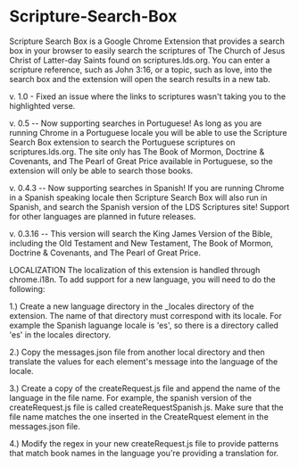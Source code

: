 Scripture-Search-Box
====================
Scripture Search Box is a Google Chrome Extension that provides a search box in your browser to easily search the scriptures of The Church of Jesus Christ of Latter-day Saints found on scriptures.lds.org. You can enter a scripture reference, such as John 3:16, or a topic, such as love, into the search box and the extension will open the search results in a new tab.

v. 1.0 - Fixed an issue where the links to scriptures wasn't taking you to the highlighted verse.

v. 0.5 -- Now supporting searches in Portuguese! As long as you are running Chrome in a Portuguese locale you will be able to use the Scripture Search Box extension to search the Portuguese scriptures on scriptures.lds.org. The site only has The Book of Mormon, Doctrine & Covenants, and The Pearl of Great Price available in Portuguese, so the extension will only be able to search those books.

v. 0.4.3 -- Now supporting searches in Spanish! If you are running Chrome in a Spanish speaking locale then Scripture Search Box will also run in Spanish, and search the Spanish version of the LDS Scriptures site! Support for other languages are planned in future releases.

v. 0.3.16 -- This version will search the King James Version of the Bible, including the Old Testament and New Testament, The Book of Mormon, Doctrine & Covenants, and The Pearl of Great Price.

LOCALIZATION The localization of this extension is handled through chrome.i18n. To add support for a new language, you will need to do the following:

1.) Create a new language directory in the _locales directory of the extension. The name of that directory must correspond with its locale. For example the Spanish laguange locale is 'es', so there is a directory called 'es' in the locales directory.

2.) Copy the messages.json file from another local directory and then translate the values for each element's message into the language of the locale.

3.) Create a copy of the createRequest.js file and append the name of the language in the file name. For example, the spanish version of the createRequest.js file is called createRequestSpanish.js. Make sure that the file name matches the one inserted in the CreateRquest element in the messages.json file.

4.) Modify the regex in your new createRequest.js file to provide patterns that match book names in the language you're providing a translation for.